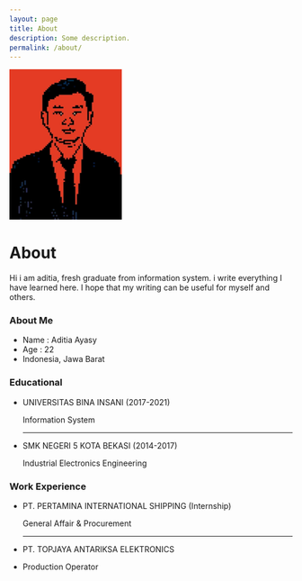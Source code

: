 ```yaml
---
layout: page
title: About
description: Some description.
permalink: /about/
---
```


<img class="img-rounded" src="/assets/img/uploads/profile_new.jpeg" alt="Aditia Ayasy" width="200">

# About

Hi i am aditia, fresh graduate from information system. i write everything I have learned here. I hope that my writing can be useful for myself and others.

<h3>About Me</h3>
<ul>
    <li>Name : Aditia Ayasy</li>
    <li>Age  : 22</li>
    <li>Indonesia, Jawa Barat</li>
</ul>

<h3>Educational</h3>
<ul>
    <li>UNIVERSITAS BINA INSANI (2017-2021)</li>
    <p>Information System</p>
    <hr>
    <li>SMK NEGERI 5 KOTA BEKASI (2014-2017)</li>
    <p>Industrial Electronics Engineering</p>
</ul>

<h3>Work Experience</h3>
<ul>
    <li>PT. PERTAMINA INTERNATIONAL SHIPPING (Internship)</li>
    <p>General Affair & Procurement</p>
    <hr>
    <li>PT. TOPJAYA ANTARIKSA ELEKTRONICS<li>
    <p>Production Operator</p>
</ul>
